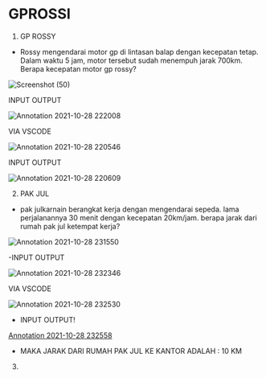 
# GPROSSI


1. GP ROSSY

- Rossy mengendarai motor gp di lintasan balap dengan kecepatan tetap. Dalam waktu 5 jam, motor tersebut sudah menempuh jarak 700km. Berapa kecepatan motor gp rossy?

![Screenshot (50)](https://user-images.githubusercontent.com/92988781/139379902-7aaa8164-50dc-4de0-b7f4-f4571b2ae09e.png)

INPUT OUTPUT

![Annotation 2021-10-28 222008](https://user-images.githubusercontent.com/92988781/139380126-9acb1dfa-c331-4828-a3cd-0ad7fb1be0c9.png)

VIA VSCODE

![Annotation 2021-10-28 220546](https://user-images.githubusercontent.com/92988781/139380210-251030f6-8ef6-4038-9352-d3da56ae43ec.png)

INPUT OUTPUT

![Annotation 2021-10-28 220609](https://user-images.githubusercontent.com/92988781/139380274-bcf82c73-97f7-4d12-83fb-a2d8db77003f.png)


2. PAK JUL

- pak julkarnain berangkat kerja dengan mengendarai sepeda. lama perjalanannya 30 menit dengan kecepatan 20km/jam. berapa jarak dari rumah pak jul ketempat kerja?

![Annotation 2021-10-28 231550](https://user-images.githubusercontent.com/92988781/139386567-4a920359-47f0-4a7b-8ddd-a3f42c2afe7c.png)


-INPUT OUTPUT

![Annotation 2021-10-28 232346](https://user-images.githubusercontent.com/92988781/139386641-7635940f-eb60-4d11-9296-16c235627bcd.png)


VIA VSCODE


![Annotation 2021-10-28 232530](https://user-images.githubusercontent.com/92988781/139386731-c602edd8-2505-4df1-9bc7-d9846187a448.png)


- INPUT OUTPUT!

[Annotation 2021-10-28 232558](https://user-images.githubusercontent.com/92988781/139386821-cd4ac088-e294-4eca-8217-5b71e5c0fe62.png)

- MAKA JARAK DARI RUMAH PAK JUL KE KANTOR ADALAH : 10 KM


3.







